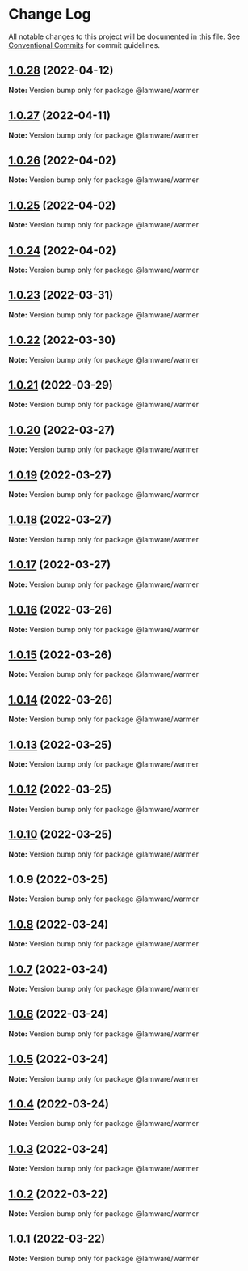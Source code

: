# Change Log

All notable changes to this project will be documented in this file.
See [Conventional Commits](https://conventionalcommits.org) for commit guidelines.

## [1.0.28](https://github.com/evilkiwi/lamware/compare/@lamware/warmer@1.0.27...@lamware/warmer@1.0.28) (2022-04-12)

**Note:** Version bump only for package @lamware/warmer





## [1.0.27](https://github.com/evilkiwi/lamware/compare/@lamware/warmer@1.0.26...@lamware/warmer@1.0.27) (2022-04-11)

**Note:** Version bump only for package @lamware/warmer





## [1.0.26](https://github.com/evilkiwi/lamware/compare/@lamware/warmer@1.0.25...@lamware/warmer@1.0.26) (2022-04-02)

**Note:** Version bump only for package @lamware/warmer





## [1.0.25](https://github.com/evilkiwi/lamware/compare/@lamware/warmer@1.0.24...@lamware/warmer@1.0.25) (2022-04-02)

**Note:** Version bump only for package @lamware/warmer





## [1.0.24](https://github.com/evilkiwi/lamware/compare/@lamware/warmer@1.0.23...@lamware/warmer@1.0.24) (2022-04-02)

**Note:** Version bump only for package @lamware/warmer





## [1.0.23](https://github.com/evilkiwi/lamware/compare/@lamware/warmer@1.0.22...@lamware/warmer@1.0.23) (2022-03-31)

**Note:** Version bump only for package @lamware/warmer





## [1.0.22](https://github.com/evilkiwi/lamware/compare/@lamware/warmer@1.0.21...@lamware/warmer@1.0.22) (2022-03-30)

**Note:** Version bump only for package @lamware/warmer





## [1.0.21](https://github.com/evilkiwi/lamware/compare/@lamware/warmer@1.0.20...@lamware/warmer@1.0.21) (2022-03-29)

**Note:** Version bump only for package @lamware/warmer





## [1.0.20](https://github.com/evilkiwi/lamware/compare/@lamware/warmer@1.0.19...@lamware/warmer@1.0.20) (2022-03-27)

**Note:** Version bump only for package @lamware/warmer





## [1.0.19](https://github.com/evilkiwi/lamware/compare/@lamware/warmer@1.0.18...@lamware/warmer@1.0.19) (2022-03-27)

**Note:** Version bump only for package @lamware/warmer





## [1.0.18](https://github.com/evilkiwi/lamware/compare/@lamware/warmer@1.0.17...@lamware/warmer@1.0.18) (2022-03-27)

**Note:** Version bump only for package @lamware/warmer





## [1.0.17](https://github.com/evilkiwi/lamware/compare/@lamware/warmer@1.0.16...@lamware/warmer@1.0.17) (2022-03-27)

**Note:** Version bump only for package @lamware/warmer





## [1.0.16](https://github.com/evilkiwi/lamware/compare/@lamware/warmer@1.0.15...@lamware/warmer@1.0.16) (2022-03-26)

**Note:** Version bump only for package @lamware/warmer





## [1.0.15](https://github.com/evilkiwi/lamware/compare/@lamware/warmer@1.0.14...@lamware/warmer@1.0.15) (2022-03-26)

**Note:** Version bump only for package @lamware/warmer





## [1.0.14](https://github.com/evilkiwi/lamware/compare/@lamware/warmer@1.0.13...@lamware/warmer@1.0.14) (2022-03-26)

**Note:** Version bump only for package @lamware/warmer





## [1.0.13](https://github.com/evilkiwi/lamware/compare/@lamware/warmer@1.0.12...@lamware/warmer@1.0.13) (2022-03-25)

**Note:** Version bump only for package @lamware/warmer





## [1.0.12](https://github.com/evilkiwi/lamware/compare/@lamware/warmer@1.0.10...@lamware/warmer@1.0.12) (2022-03-25)

**Note:** Version bump only for package @lamware/warmer





## [1.0.10](https://github.com/evilkiwi/lamware/compare/@lamware/warmer@1.0.9...@lamware/warmer@1.0.10) (2022-03-25)

**Note:** Version bump only for package @lamware/warmer





## 1.0.9 (2022-03-25)

**Note:** Version bump only for package @lamware/warmer





## [1.0.8](https://github.com/evilkiwi/lamware/compare/@lamware/warmer@1.0.7...@lamware/warmer@1.0.8) (2022-03-24)

**Note:** Version bump only for package @lamware/warmer





## [1.0.7](https://github.com/evilkiwi/lamware/compare/@lamware/warmer@1.0.6...@lamware/warmer@1.0.7) (2022-03-24)

**Note:** Version bump only for package @lamware/warmer





## [1.0.6](https://github.com/evilkiwi/lamware/compare/@lamware/warmer@1.0.5...@lamware/warmer@1.0.6) (2022-03-24)

**Note:** Version bump only for package @lamware/warmer





## [1.0.5](https://github.com/evilkiwi/lamware/compare/@lamware/warmer@1.0.4...@lamware/warmer@1.0.5) (2022-03-24)

**Note:** Version bump only for package @lamware/warmer





## [1.0.4](https://github.com/evilkiwi/lamware/compare/@lamware/warmer@1.0.3...@lamware/warmer@1.0.4) (2022-03-24)

**Note:** Version bump only for package @lamware/warmer





## [1.0.3](https://github.com/evilkiwi/lamware/compare/@lamware/warmer@1.0.2...@lamware/warmer@1.0.3) (2022-03-24)

**Note:** Version bump only for package @lamware/warmer





## [1.0.2](https://github.com/evilkiwi/lamware/compare/@lamware/warmer@1.0.1...@lamware/warmer@1.0.2) (2022-03-22)

**Note:** Version bump only for package @lamware/warmer





## 1.0.1 (2022-03-22)

**Note:** Version bump only for package @lamware/warmer
